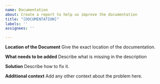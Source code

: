 ```yaml
---
name: Documentation
about: Create a report to help us improve the documentation
title: "[DOCUMENTATION]"
labels: ''
assignees: ''

---
```


**Location of the Document**
Give the exact location of the documentation. 

**What needs to be added**
Describe what is missing in the description 

**Solution** 
Describe how to fix it.  

**Additional context**
Add any other context about the problem here.

